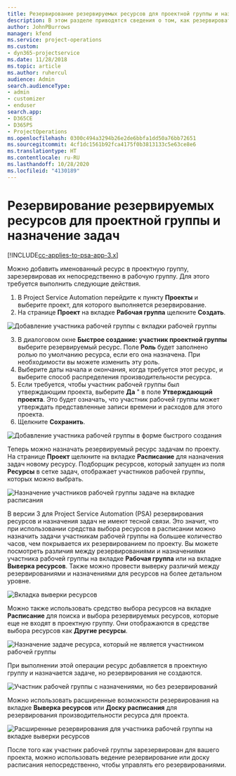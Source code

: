 ```yaml
---
title: Резервирование резервируемых ресурсов для проектной группы и назначение задач
description: В этом разделе приводятся сведения о том, как резервировать именованные ресурсы для проектной рабочей группы и назначать их задачам.
author: JohnPBurrows
manager: kfend
ms.service: project-operations
ms.custom:
- dyn365-projectservice
ms.date: 11/28/2018
ms.topic: article
ms.author: ruhercul
audience: Admin
search.audienceType:
- admin
- customizer
- enduser
search.app:
- D365CE
- D365PS
- ProjectOperations
ms.openlocfilehash: 0300c494a3294b26e2de6bbfa1dd50a76bb72651
ms.sourcegitcommit: 4cf1dc1561b92fca4175f0b3813133c5e63ce8e6
ms.translationtype: HT
ms.contentlocale: ru-RU
ms.lasthandoff: 10/28/2020
ms.locfileid: "4130189"
---
```

# <a name="book-named-bookable-resources-to-a-project-team-and-assign-tasks"></a>Резервирование резервируемых ресурсов для проектной группы и назначение задач 

[!INCLUDE[cc-applies-to-psa-app-3.x](../includes/cc-applies-to-psa-app-3x.md)]

Можно добавить именованный ресурс в проектную группу, зарезервировав их непосредственно в рабочую группу. Для этого требуется выполнить следующие действия.

1. В Project Service Automation перейдите к пункту **Проекты** и выберите проект, для которого выполняется резервирование.
2. На странице **Проект** на вкладке **Рабочая группа** щелкните **Создать**. 

![Добавление участника рабочей группы с вкладки рабочей группы](media/RM-how-to-1.png)

3. В диалоговом окне **Быстрое создание: участник проектной группы** выберите резервируемый ресурс. Поле **Роль** будет заполнено ролью по умолчанию ресурса, если его она назначена. При необходимости вы можете изменить эту роль. 
4. Выберите даты начала и окончания, когда требуется этот ресурс, и выберите способ распределения производительности ресурса. 
5. Если требуется, чтобы участник рабочей группы был утверждающим проекта, выберите **Да** " в поле **Утверждающий проекта**. Это будет означать, что участник рабочей группы может утверждать представленные записи времени и расходов для этого проекта. 
6. Щелкните **Сохранить**.

![Добавление участника рабочей группы в форме быстрого создания](media/RM-how-to-2.png)


Теперь можно назначать резервируемый ресурс задачам по проекту. На странице **Проект** щелкните на вкладке **Расписание** для назначения задач новому ресурсу. Подборщик ресурсов, который запущен из поля **Ресурсы** в сетке задач, отображает участников рабочей группы, которых можно выбрать.

![Назначение участников рабочей группы задаче на вкладке расписания](media/RM-how-to-3.png)

В версии 3 для Project Service Automation (PSA) резервирования ресурсов и назначения задач не имеют тесной связи. Это значит, что при использовании средства выбора ресурсов в расписании можно назначить задачи участникам рабочей группы на большее количество часов, чем покрывается их резервированием по проекту.
Вы можете посмотреть различия между резервированиями и назначениями участника рабочей группы на вкладке **Рабочая группа** или на вкладке **Выверка ресурсов**. Также можно провести выверку различий между резервированиями и назначениями для ресурсов на более детальном уровне.

![Вкладка выверки ресурсов](media/RM-how-to-4.png)

Можно также использовать средство выбора ресурсов на вкладке **Расписание** для поиска и выбора резервируемых ресурсов, которые еще не входят в проектную группу. Они отображаются в средстве выбора ресурсов как **Другие ресурсы**.

![Назначение задаче ресурса, который не является участником рабочей группы](media/RM-how-to-5.png)

При выполнении этой операции ресурс добавляется в проектную группу и назначается задаче, но резервирования не создаются.

![Участник рабочей группы с назначениями, но без резервирований](media/RM-how-to-6.png)

Можно использовать расширенные возможности резервирования на вкладке **Выверка ресурсов** или **Доску расписания** для резервирования производительности ресурса для проекта.

![Расширенные резервирования для участника рабочей группы на вкладке выверки ресурсов](media/RM-how-to-7.png)

После того как участник рабочей группы зарезервирован для вашего проекта, можно использовать ведение резервирование или доску расписания непосредственно, чтобы управлять его резервированиями.
